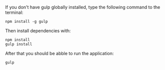 If you don't have gulp globally installed, type the following command to the terminal:

    npm install -g gulp

Then install dependencies with:

    npm install
    gulp install

After that you should be abble to run the application:

    gulp

